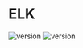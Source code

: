 # ELK
![version](https://img.shields.io/badge/OS-RHEL7.*-CB1B45)
![version](https://img.shields.io/badge/ELK-6.8.23-00BFB3)